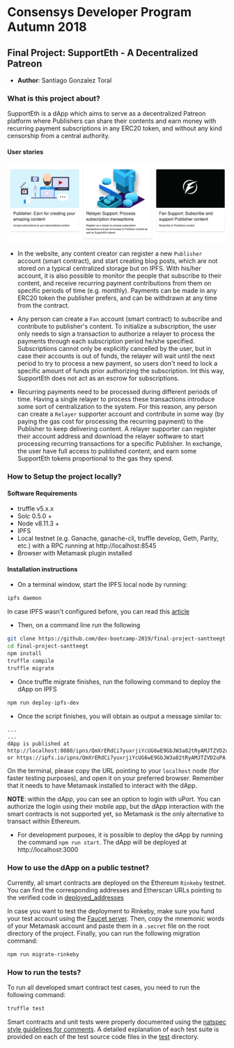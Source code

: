 
# Consensys Developer Program Autumn 2018

## Final Project: SupportEth - A Decentralized Patreon

* **Author**: Santiago Gonzalez Toral

### What is this project about?

SupportEth is a dApp which aims to serve as a decentralized Patreon platform where Publishers can share their contents and earn money with recurring payment subscriptions in any ERC20 token, and without any kind censorship from a central authority.

#### User stories

![User Stories](resources/user_stories.png)

* In the website, any content creator can register a new `Publisher` account (smart contract), and start creating blog posts, which are not stored on a typical centralized storage but on IPFS. With his/her account, it is also possible to monitor the people that subscribe to their content, and receive recurring payment contributions from them on specific periods of time (e.g. monthly). Payments can be made in any ERC20 token the publisher prefers, and can be withdrawn at any time from the contract.

* Any person can create a `Fan` account (smart contract) to subscribe and contribute to publisher's content. To initialize a subscription, the user only needs to sign a transaction to authorize a relayer to process the payments through each subscription period he/she specified. Subscriptions cannot only be explicitly cancelled by the user, but in case their accounts is out of funds, the relayer will wait until the next period to try to process a new payment, so users don't need to lock a specific amount of funds prior authorizing the subscription. Int this way, SupportEth does not act as an escrow for subscriptions.

* Recurring payments need to be processed during different periods of time. Having a single relayer to process these transactions introduce some sort of centralization to the system. For this reason, any person can create a `Relayer` supporter account and contribute in some way (by paying the gas cost for processing the recurring payment) to the Publisher to keep delivering content. A relayer supporter can register their account address and download the relayer software to start processing recurring transactions for a specific Publisher. In exchange, the user have full access to published content, and earn some SupportEth tokens proportional to the gas they spend.

### How to Setup the project locally?

#### Software Requirements

* truffle v5.x.x
* Solc 0.5.0 +
* Node v8.11.3 +
* IPFS
* Local testnet (e.g. Ganache, ganache-cli, truffle develop, Geth, Parity, etc.) with a RPC running at http://localhost:8545
* Browser with Metamask plugin installed

#### Installation instructions

* On a terminal window, start the IPFS local node by running:

```bash
ipfs daemon
```

In case IPFS wasn't configured before, you can read this [article](https://medium.com/coinmonks/how-to-add-site-to-ipfs-and-ipns-f121b4cfc8ee)

* Then, on a command line run the following

```bash
git clone https://github.com/dev-bootcamp-2019/final-project-santteegt
cd final-project-santteegt
npm install
truffle compile
truffle migrate
```

* Once truffle migrate finishes, run the following command to deploy the dApp on IPFS

```bash
npm run deploy-ipfs-dev
```

* Once the script finishes, you will obtain as output a message similar to:

```
...
...
dApp is published at http://localhost:8080/ipns/QmXrERdCi7yuxrjiYcUG6wE9GbJW3a82tRyAMJTZVD2uPA
or https://ipfs.io/ipns/QmXrERdCi7yuxrjiYcUG6wE9GbJW3a82tRyAMJTZVD2uPA
```

On the terminal, please copy the URL pointing to your `localhost` node (for faster testing purposes), and open it on your preferred browser. Remember that it needs to have Metamask installed to interact with the dApp.

**NOTE**: within the dApp, you can see an option to login with uPort. You can authorize the login using their mobile app, but the dApp interaction with the smart contracts is not supported yet, so Metamask is the only alternative to transact within Ethereum.

* For development purposes, it is possible to deploy the dApp by running the command `npm run start`. The dApp will be deployed at http://localhost:3000

### How to use the dApp on a public testnet?

Currently, all smart contracts are deployed on the Ethereum `Rinkeby` testnet. You can find the corresponding addresses and Etherscan URLs pointing to the verified code in [deployed_addresses](deployed_addresses.md)

In case you want to test the deployment to Rinkeby, make sure you fund your test account using the [Faucet server](https://faucet.rinkeby.io). Then, copy the mnemonic words of your Metamask account and paste them in a `.secret` file on the root directory of the project. Finally, you can run the following migration command:

```bash
npm run migrate-rinkeby
```

### How to run the tests?

To run all developed smart contract test cases, you need to run the following command:

```bash
truffle test
```

Smart contracts and unit tests were properly documented using the [natspec style guidelines for comments](https://solidity.readthedocs.io/en/v0.5.2/style-guide.html#natspec). A detailed explanation of each test suite is provided on each of the test source code files in the [test](test/) directory.
